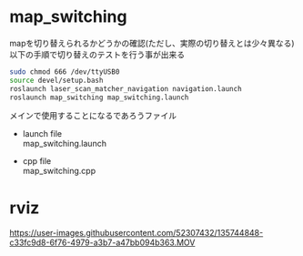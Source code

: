 # map_switching

mapを切り替えられるかどうかの確認(ただし、実際の切り替えとは少々異なる)  
以下の手順で切り替えのテストを行う事が出来る

```bash
sudo chmod 666 /dev/ttyUSB0
source devel/setup.bash
roslaunch laser_scan_matcher_navigation navigation.launch
roslaunch map_switching map_switching.launch
```

メインで使用することになるであろうファイル

- launch file  
map_switching.launch

- cpp file  
map_switching.cpp

# rviz

https://user-images.githubusercontent.com/52307432/135744848-c33fc9d8-6f76-4979-a3b7-a47bb094b363.MOV
